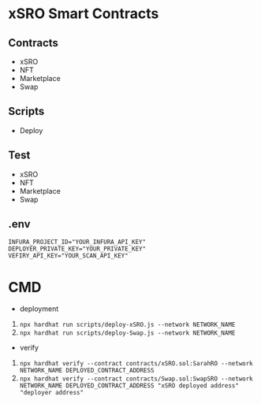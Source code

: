 # xSRO Smart Contracts

## Contracts

- xSRO
- NFT
- Marketplace
- Swap

## Scripts

- Deploy

## Test

- xSRO
- NFT
- Marketplace
- Swap

## .env

```
INFURA_PROJECT_ID="YOUR_INFURA_API_KEY"
DEPLOYER_PRIVATE_KEY="YOUR_PRIVATE_KEY"
VEFIRY_API_KEY="YOUR_SCAN_API_KEY"
```

# CMD

- deployment

1. `npx hardhat run scripts/deploy-xSRO.js --network NETWORK_NAME`
1. `npx hardhat run scripts/deploy-Swap.js --network NETWORK_NAME`

- verify

1. `npx hardhat verify --contract contracts/xSRO.sol:SarahRO --network NETWORK_NAME DEPLOYED_CONTRACT_ADDRESS`
1. `npx hardhat verify --contract contracts/Swap.sol:SwapSRO --network NETWORK_NAME DEPLOYED_CONTRACT_ADDRESS "xSRO deployed address" "deployer address"`
